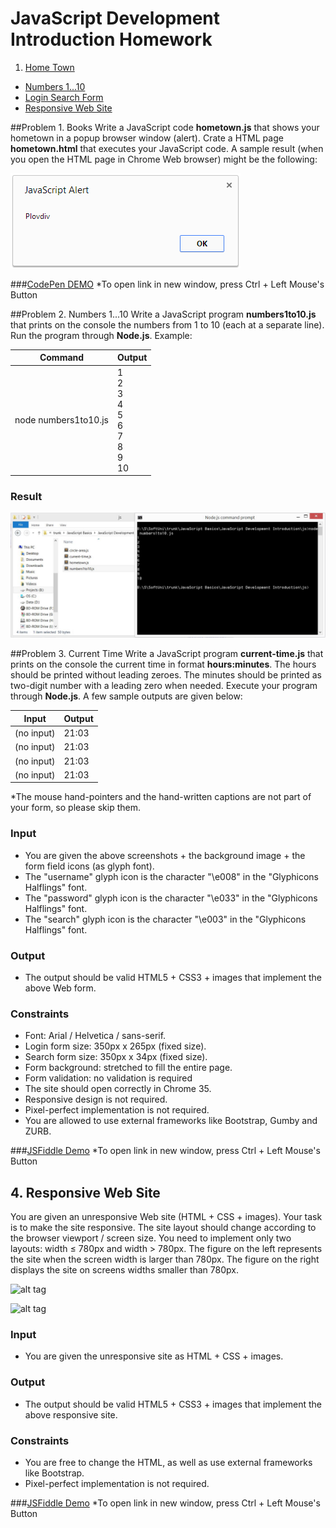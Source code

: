# JavaScript Development Introduction Homework

1. [Home Town](#1-home-town)
* [Numbers 1...10](#2-numbers-1...10)
* [Login Search Form](#3-login-search-form)
* [Responsive Web Site](#4-responsive-web-site)

##Problem 1. Books
Write a JavaScript code <strong>hometown.js</strong> that shows your hometown in a popup browser window (alert). Crate a HTML page <strong>hometown.html</strong> that executes your JavaScript code. A sample result (when you open the HTML page in Chrome Web browser) might be the following:

![alt tag](https://raw.githubusercontent.com/dgrigorov/SoftUni/master/JavaScript%20Basics/JavaScript%20Development%20Introduction/images/home-town.png)


###[CodePen DEMO](http://codepen.io/dgrigorov/pen/csGJL) 
*To open link in new window, press Ctrl + Left Mouse's Button
 

##Problem 2. Numbers 1...10
Write a JavaScript program <strong>numbers1to10.js</strong> that prints on the console the numbers from 1 to 10 (each at a separate line). Run the program through <strong>Node.js</strong>. Example:

| Command                      | Output                                                         |
| ---------------------------- | ---------------------------------------------------------------|
| node numbers1to10.js         | 1 <br> 2 <br> 3<br> 4<br> 5<br> 6<br> 7<br> 8<br> 9<br> 10     |


### Result

![alt tag](https://raw.githubusercontent.com/dgrigorov/SoftUni/master/JavaScript%20Basics/JavaScript%20Development%20Introduction/results/numbers1to10.JPG)
 

##Problem 3. Current Time
Write a JavaScript program <strong>current-time.js</strong> that prints on the console the current time in format <strong>hours:minutes</strong>. The hours should be printed without leading zeroes. The minutes should be printed as two-digit number with a leading zero when needed. Execute your program through <strong>Node.js</strong>. A few sample outputs are given below:

| Input       | Output    |
| ----------- | ----------|
| (no input)  | 21:03     |
| (no input)  | 21:03     |
| (no input)  | 21:03     |
| (no input)  | 21:03     |


*The mouse hand-pointers and the hand-written captions are not part of your form, so please skip them.

### Input

* You are given the above screenshots + the background image + the form field icons (as glyph font).
 * The "username" glyph icon is the character "\e008" in the "Glyphicons Halflings" font.
 * The "password" glyph icon is the character "\e033" in the "Glyphicons Halflings" font.
 * The "search" glyph icon is the character "\e003" in the "Glyphicons Halflings" font.

### Output

* The output should be valid HTML5 + CSS3 + images that implement the above Web form.

### Constraints
* Font: Arial / Helvetica / sans-serif.
* Login form size: 350px x 265px (fixed size).
* Search form size: 350px x 34px (fixed size).
* Form background: stretched to fill the entire page.
* Form validation: no validation is required
* The site should open correctly in Chrome 35.
* Responsive design is not required.
* Pixel-perfect implementation is not required.
* You are allowed to use external frameworks like Bootstrap, Gumby and ZURB.


###[JSFiddle Demo](http://jsfiddle.net/pichowskii/9AVgD/)
*To open link in new window, press Ctrl + Left Mouse's Button

## 4. Responsive Web Site
You are given an unresponsive Web site (HTML + CSS + images). Your task is to make the site responsive. The site layout should change according to the browser viewport / screen size. You need to implement only two layouts: width ≤ 780px and width > 780px. The figure on the left represents the site when the screen width is larger than 780px. The figure on the right displays the site on screens widths smaller than 780px.

![alt tag](https://raw.githubusercontent.com/dgrigorov/SoftUni/master/Web%20Fundamentals/Practice%20exam/4.Responsive-Web-Site/1.%20Site-Wide-Screen.png)

![alt tag](https://raw.githubusercontent.com/dgrigorov/SoftUni/master/Web%20Fundamentals/Practice%20exam/4.Responsive-Web-Site/2.%20Site-Small-Screen.png)

### Input

* You are given the unresponsive site as HTML + CSS + images.

### Output

* The output should be valid HTML5 + CSS3 + images that implement the above responsive site.

### Constraints
* You are free to change the HTML, as well as use external frameworks like Bootstrap.
* Pixel-perfect implementation is not required.


###[JSFiddle Demo](http://jsfiddle.net/pichowskii/ZAPX6/)
*To open link in new window, press Ctrl + Left Mouse's Button
